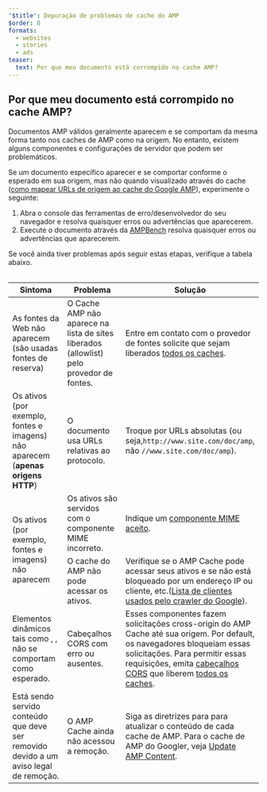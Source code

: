 ```yaml
---
'$title': Depuração de problemas de cache do AMP
$order: 8
formats:
  - websites
  - stories
  - ads
teaser:
  text: Por que meu documento está corrompido no cache AMP?
---
```


<!--
This file is imported from https://github.com/ampproject/amphtml/blob/main/spec/amp-cache-debugging.md.
Please do not change this file.
If you have found a bug or an issue please
have a look and request a pull request there.
-->

## Por que meu documento está corrompido no cache AMP? <a name="why-is-my-doc-broken-on-an-amp-cache"></a>

Documentos AMP válidos geralmente aparecem e se comportam da mesma forma tanto nos caches de AMP como na origem. No entanto, existem alguns componentes e configurações de servidor que podem ser problemáticos.

Se um documento específico aparecer e se comportar conforme o esperado em sua origem, mas não quando visualizado através do cache ([como mapear URLs de origem ao cache do Google AMP](https://developers.google.com/amp/cache/overview#amp-cache-url-format)), experimente o seguinte:

1. Abra o console das ferramentas de erro/desenvolvedor do seu navegador e resolva quaisquer erros ou advertências que aparecerem.
2. Execute o documento através da [AMPBench](https://search.google.com/test/amp) resolva quaisquer erros ou advertências que aparecerem.

Se você ainda tiver problemas após seguir estas etapas, verifique a tabela abaixo.

<table>
<table>
  <thead>
    <tr>
      <th width="30%">Sintoma</th>
      <th width="30%">Problema</th>
      <th width="40%">Solução</th>
    </tr>
  </thead>
  <tbody>
    <tr>
      <td>As fontes da Web não aparecem (são usadas fontes de reserva)</td>
      <td>O Cache AMP não aparece na lista de sites liberados (allowlist) pelo provedor de fontes.</td>
      <td>Entre em contato com o provedor de fontes solicite que sejam liberados <a href="amp-cors-requests.md#cors-security-in-amp">todos os caches</a>.</td>
    </tr>
    <tr>
      <td>Os ativos (por exemplo, fontes e imagens) não aparecem (<strong>apenas origens HTTP</strong>)</td>
      <td>O documento usa URLs relativas ao protocolo.</td>
      <td>Troque por URLs absolutas (ou seja,<code>http://www.site.com/doc/amp</code>, não <code>//www.site.com/doc/amp</code>).</td>
    </tr>
    <tr>
      <td rowspan="2">Os ativos (por exemplo, fontes e imagens) não aparecem</td>
      <td>Os ativos são servidos com o componente MIME incorreto.</td>
      <td>Indique um <a href="https://github.com/ampproject/amphtml/blob/main/spec/amp-cache-guidelines.md#guidelines-accepted-mime-types">componente MIME aceito</a>.</td>
    </tr>
    <tr>
      <td>O cache do AMP não pode acessar os ativos.</td>
      <td>Verifique se o AMP Cache pode acessar seus ativos e se não está bloqueado por um endereço IP ou cliente, etc.(<a href="https://support.google.com/webmasters/answer/1061943?hl=en">Lista de clientes usados pelo crawler do Google</a>).</td>
    </tr>
    <tr>
      <td>Elementos dinâmicos tais como <code><amp-form></amp-form></code>, <code><amp-list></amp-list></code>, não se comportam como esperado.</td>
      <td>Cabeçalhos CORS com erro ou ausentes.</td>
      <td>Esses componentes fazem solicitações cross-origin do AMP Cache até sua origem. Por default, os navegadores bloqueiam essas solicitações. Para permitir essas requisições, emita <a href="https://developer.mozilla.org/en-US/docs/Web/HTTP/Access_control_CORS">cabeçalhos CORS</a> que liberem <a href="amp-cors-requests.md">todos os caches</a>.</td>
    </tr>
    <tr>
      <td>Está sendo servido conteúdo que deve ser removido devido a um aviso legal de remoção.</td>
      <td>O AMP Cache ainda não acessou a remoção.</td>
      <td>Siga as diretrizes para  para atualizar o conteúdo de cada cache de AMP. Para o cache de AMP do Googler, veja <a href="https://developers.google.com/amp/cache/update-cache">Update AMP Content</a>.</td>
    </tr>
</tbody>
</table>

</table>
